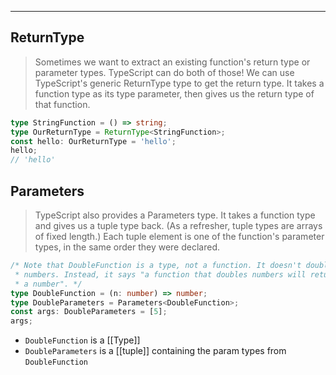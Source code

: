 

---
## ReturnType

> Sometimes we want to extract an existing function's return type or parameter types. TypeScript can do both of those! We can use TypeScript's generic ReturnType type to get the return type. It takes a function type as its type parameter, then gives us the return type of that function.

```typescript
type StringFunction = () => string;
type OurReturnType = ReturnType<StringFunction>;
const hello: OurReturnType = 'hello';
hello;
// 'hello'
```


## Parameters

> TypeScript also provides a Parameters type. It takes a function type and gives us a tuple type back. (As a refresher, tuple types are arrays of fixed length.) Each tuple element is one of the function's parameter types, in the same order they were declared.

```typescript
/* Note that DoubleFunction is a type, not a function. It doesn't double
 * numbers. Instead, it says "a function that doubles numbers will return
 * a number". */
type DoubleFunction = (n: number) => number;
type DoubleParameters = Parameters<DoubleFunction>;
const args: DoubleParameters = [5];
args;
```
- `DoubleFunction` is a [[Type]]
- `DoubleParameters` is a [[tuple]] containing the param types from `DoubleFunction`